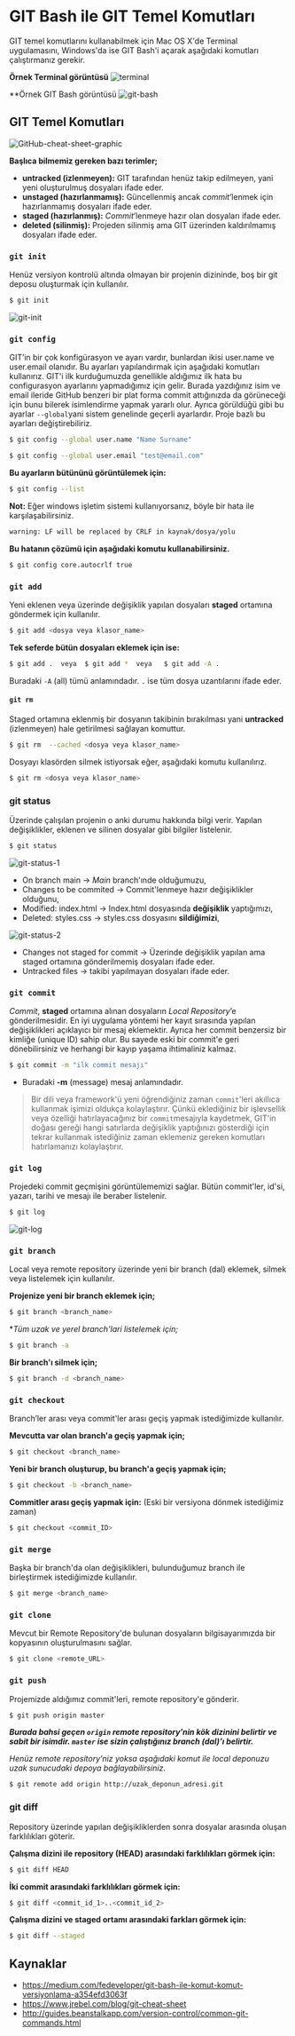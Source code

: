 # GIT Bash ile GIT Temel Komutları

GIT temel komutlarını kullanabilmek için Mac OS X'de Terminal uygulamasını, Windows'da ise GIT Bash'i açarak aşağıdaki komutları çalıştırmanız gerekir.

**Örnek Terminal görüntüsü**
![terminal](https://raw.githubusercontent.com/Kodluyoruz/taskforce/main/git/git-bash-ile-git-temel-komutlari/figures/1-terminal.jpeg)

**Örnek  GIT Bash görüntüsü
![git-bash](https://raw.githubusercontent.com/Kodluyoruz/taskforce/main/git/git-bash-ile-git-temel-komutlari/figures/2-git-bash.png)

## GIT Temel Komutları
![GitHub-cheat-sheet-graphic](https://raw.githubusercontent.com/Kodluyoruz/taskforce/main/git/git-bash-ile-git-temel-komutlari/figures/3-GitHub-cheat-sheet-graphic.jpg)

**Başlıca bilmemiz gereken bazı terimler;**

- **untracked (izlenmeyen):** GIT tarafından henüz takip edilmeyen, yani yeni oluşturulmuş dosyaları ifade eder.
- **unstaged (hazırlanmamış):** Güncellenmiş ancak *commit*’lenmek için hazırlanmamış dosyaları ifade eder.
- **staged (hazırlanmış):** *Commit*’lenmeye hazır olan dosyaları ifade eder.
- **deleted (silinmiş):** Projeden silinmiş ama GIT üzerinden kaldırılmamış dosyaları ifade eder.



### `git init`
Henüz versiyon kontrolü altında olmayan bir projenin dizininde, boş bir git deposu oluşturmak için kullanılır. 

```bash
$ git init
```

![git-init](https://raw.githubusercontent.com/Kodluyoruz/taskforce/main/git/git-bash-ile-git-temel-komutlari/figures/4-git-init.png)



### `git config`

GIT’in bir çok konfigürasyon ve ayarı vardır, bunlardan ikisi user.name ve user.email olanıdır. Bu ayarları yapılandırmak için aşağıdaki komutları kullanırız. GIT'i ilk kurduğumuzda genellikle aldığımız ilk hata bu configurasyon ayarlarını yapmadığımız için gelir. Burada yazdığınız isim ve email ileride GitHub benzeri bir plat forma commit attığınızda da görüneceği için bunu bilerek isimlendirme yapmak yararlı olur. Ayrıca görüldüğü gibi bu ayarlar `--global`yani sistem genelinde geçerli ayarlardır. Proje bazlı bu ayarları değiştirebiliriz.


```bash
$ git config --global user.name "Name Surname"
```

```bash
$ git config --global user.email "test@email.com"
```

**Bu ayarların bütününü görüntülemek için:**

```bash
$ git config --list
```

**Not:**  Eğer windows işletim sistemi kullanıyorsanız, böyle bir hata ile karşılaşabilirsiniz. 

```bash
warning: LF will be replaced by CRLF in kaynak/dosya/yolu
```

**Bu hatanın çözümü için aşağıdaki komutu kullanabilirsiniz.**

```bash
$ git config core.autocrlf true
```



### `git add`
Yeni eklenen veya üzerinde değişiklik yapılan dosyaları **staged** ortamına göndermek için kullanılır.
```bash
$ git add <dosya veya klasor_name>
```

**Tek seferde bütün dosyaları eklemek için ise:**
```bash
$ git add .  veya  $ git add *  veya   $ git add -A .
```

Buradaki `-A` (all) tümü anlamındadır. `.` ise tüm dosya uzantılarını ifade eder.

#### `git rm`
Staged ortamına eklenmiş bir dosyanın takibinin bırakılması yani **untracked** (izlenmeyen) hale getirilmesi sağlayan komuttur.

```bash
$ git rm  --cached <dosya veya klasor_name>
```

Dosyayı klasörden silmek istiyorsak eğer, aşağıdaki komutu kullanılırız.
```bash
$ git rm <dosya veya klasor_name>
```

### git status
Üzerinde çalışılan projenin o anki durumu hakkında bilgi verir. Yapılan değişiklikler, eklenen ve silinen dosyalar gibi bilgiler listelenir.

```bash
$ git status
```

![git-status-1](https://raw.githubusercontent.com/Kodluyoruz/taskforce/main/git/git-bash-ile-git-temel-komutlari/figures/5-git-status-1.png)


- On branch main -> *Main* branch'ınde olduğumuzu,
- Changes to be commited -> Commit'lenmeye hazır değişiklikler olduğunu,
- Modified: index.html -> Index.html dosyasında **değişiklik** yaptığımızı,
- Deleted: styles.css -> styles.css dosyasını **sildiğimizi**,

![git-status-2](https://raw.githubusercontent.com/Kodluyoruz/taskforce/main/git/git-bash-ile-git-temel-komutlari/figures/5-git-status-2.png)


- Changes not staged for commit -> Üzerinde değişiklik yapılan ama staged ortamına gönderilmemiş dosyaları ifade eder.
- Untracked files -> takibi yapılmayan dosyaları ifade eder.

### `git commit`
*Commit*, **staged** ortamına alınan dosyaların *Local Repository*’e gönderilmesidir.  En iyi uygulama yöntemi her kayıt sırasında yapılan değişiklikleri açıklayıcı bir mesaj eklemektir. Ayrıca her commit benzersiz bir kimliğe (unique ID) sahip olur. Bu sayede eski bir commit'e geri dönebilirsiniz ve herhangi bir kayıp yaşama ihtimaliniz kalmaz.

```bash
$ git commit -m "ilk commit mesajı"
```
* Buradaki **-m** (message) mesaj anlamındadır.

> Bir dili veya framework'ü yeni öğrendiğiniz zaman `commit`'leri akıllıca kullanmak işimizi oldukça kolaylaştırır. Çünkü eklediğiniz bir işlevsellik veya özelliği hatırlayacağınız bir `commit`mesajıyla kaydetmek, GIT'in doğası gereği hangi satırlarda değişiklik yaptığınızı gösterdiği için tekrar kullanmak istediğiniz zaman eklemeniz gereken komutları hatırlamanızı kolaylaştırır.


### `git log`
Projedeki commit geçmişini görüntülememizi sağlar. Bütün commit'ler, id'si, yazarı, tarihi ve mesajı ile beraber listelenir.

```bash
$ git log
```

![git-log](https://raw.githubusercontent.com/Kodluyoruz/taskforce/main/git/git-bash-ile-git-temel-komutlari/figures/6-git-log.png)



### `git branch`
Local veya remote repository üzerinde yeni bir branch (dal) eklemek, silmek veya listelemek için kullanılır.

**Projenize yeni bir branch eklemek için;**
```bash
$ git branch <branch_name>
```

**Tüm uzak ve yerel branch'lari listelemek için;*
```bash
$ git branch -a
```

**Bir branch'ı silmek için;**
```bash
$ git branch -d <branch_name>
```

### `git checkout`
Branch’ler arası veya commit'ler arası geçiş yapmak istediğimizde kullanılır.

**Mevcutta var olan branch'a geçiş yapmak için;**
```bash
$ git checkout <branch_name>
```

**Yeni bir branch oluşturup, bu branch'a geçiş yapmak için;**
```bash
$ git checkout -b <branch_name>
```

**Commitler arası geçiş yapmak için:** (Eski bir versiyona dönmek istediğimiz zaman)
```bash
$ git checkout <commit_ID>
```

### `git merge`
Başka bir branch'da olan değişiklikleri, bulunduğumuz branch ile birleştirmek istediğimizde kullanılır.
```bash
$ git merge <branch_name>
```

### `git clone`
Mevcut bir Remote Repository'de bulunan dosyaların bilgisayarımızda bir kopyasının oluşturulmasını sağlar.
```bash
$ git clone <remote_URL>
```

### `git push`
Projemizde aldığımız commit'leri, remote repository'e gönderir.
```bash
$ git push origin master
```

***Burada bahsi geçen `origin` remote repository’nin kök dizinini belirtir ve sabit bir isimdir. `master` ise sizin çalıştığınız branch (dal)’ı belirtir.***

*Henüz remote repository’niz yoksa aşağıdaki komut ile local deponuzu uzak sunucudaki depoya bağlayabilirsiniz.*
```bash
$ git remote add origin http://uzak_deponun_adresi.git
```

### git diff
Repository üzerinde yapılan değişikliklerden sonra dosyalar arasında oluşan farklılıkları göterir.

**Çalışma dizini ile repository (HEAD) arasındaki farklılıkları görmek için:**
```bash
$ git diff HEAD
```

**İki commit arasındaki farklılıkları görmek için:**
```bash
$ git diff <commit_id_1>..<commit_id_2>
```

**Çalışma dizini ve staged ortamı arasındaki farkları görmek için:**
```bash
$ git diff --staged
```

## Kaynaklar
- https://medium.com/fedeveloper/git-bash-ile-komut-komut-versiyonlama-a354efd3063f
- https://www.jrebel.com/blog/git-cheat-sheet
- http://guides.beanstalkapp.com/version-control/common-git-commands.html
